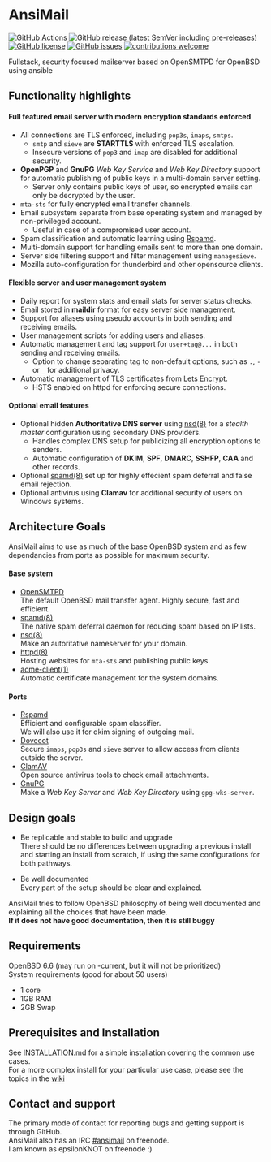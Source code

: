 # AnsiMail
[![GitHub Actions](https://img.shields.io/endpoint.svg?url=https%3A%2F%2Factions-badge.atrox.dev%2Fatrox%2Fsync-dotenv%2Fbadge)](https://github.com/AnsiMail/AnsiMail/actions)
[![GitHub release (latest SemVer including pre-releases)](https://img.shields.io/github/v/release/AnsiMail/AnsiMail?include_prereleases)](https://github.com/AnsiMail/AnsiMail/releases)
[![GitHub license](https://img.shields.io/github/license/AnsiMail/AnsiMail.svg)](https://github.com/AnsiMail/AnsiMail/blobl/master/LICENSE)
[![GitHub issues](https://img.shields.io/github/issues-raw/AnsiMail/AnsiMail)](https://github.com/AnsiMail/AnsiMail/issues)
[![contributions welcome](https://img.shields.io/badge/contributions-welcome-brightgreen.svg?style=flat)](https://github.com/AnsiMail/AnsiMail/issues)

Fullstack, security focused mailserver based on OpenSMTPD for OpenBSD using ansible

## Functionality highlights

#### Full featured email server with modern encryption standards enforced

* All connections are TLS enforced, including `pop3s`, `imaps`, `smtps`.
  * `smtp` and `sieve` are **STARTTLS** with enforced TLS escalation.
  * Insecure versions of `pop3` and `imap` are disabled for additional security.
* **OpenPGP** and **GnuPG** *Web Key Service* and *Web Key Directory* support for automatic publishing of public keys in a multi-domain server setting.
  * Server only contains public keys of user, so encrypted emails can only be decrypted by the user.
* `mta-sts` for fully encrypted email transfer channels.
* Email subsystem separate from base operating system and managed by non-privileged account.
  * Useful in case of a compromised user account.
* Spam classification and automatic learning using [Rspamd](https://rspamd.com).
* Multi-domain support for handling emails sent to more than one domain.
* Server side filtering support and filter management using `managesieve`.
* Mozilla auto-configuration for thunderbird and other opensource clients.

#### Flexible server and user management system

* Daily report for system stats and email stats for server status checks.
* Email stored in **maildir** format for easy server side management.
* Support for aliases using pseudo accounts in both sending and receiving emails.
* User management scripts for adding users and aliases.
* Automatic management and tag support for `user+tag@...` in both sending and receiving emails.
  * Option to change separating tag to non-default options, such as `.`, `-` or `_` for additional privacy.
* Automatic management of TLS certificates from [Lets Encrypt](https://letsencrypt.org/).
  * HSTS enabled on httpd for enforcing secure connections.

#### Optional email features
   
* Optional hidden **Authoritative DNS server** using  [nsd(8)](https://man.openbsd.org/nsd) for a *stealth master* configuration using secondary DNS providers.
  * Handles complex DNS setup for publicizing all encryption options to senders.
  * Automatic configuration of **DKIM**, **SPF**, **DMARC**, **SSHFP**, **CAA** and other records.
* Optional [spamd(8)](https://www.openbsd.org/spamd/) set up for highly effecient spam deferral and false email rejection.
* Optional antivirus using **Clamav** for additional security of users on Windows systems.
 
## Architecture Goals
 
AnsiMail aims to use as much of the base OpenBSD system and as few dependancies from ports as possible for maximum security.

#### Base system
* [OpenSMTPD](https://www.opensmtpd.org/)  
The default OpenBSD mail transfer agent. Highly secure, fast and efficient.
* [spamd(8)](https://www.openbsd.org/spamd/)  
The native spam deferral daemon for reducing spam based on IP lists.
* [nsd(8)](https://man.openbsd.org/nsd.8)  
Make an autoritative nameserver for your domain.  
* [httpd(8)](https://man.openbsd.org/httpd.8)  
Hosting websites for `mta-sts` and publishing public keys.
* [acme-client(1)](https://man.openbsd.org/acme-client)  
Automatic certificate management for the system domains.

#### Ports
* [Rspamd](https://rspamd.com/)  
Efficient and configurable spam classifier.  
We will also use it for dkim signing of outgoing mail.
* [Dovecot](https://www.dovecot.org/)  
Secure `imaps`, `pop3s` and `sieve` server to allow access from clients outside the server.
* [ClamAV](https://www.clamav.net/)  
Open source antivirus tools to check email attachments.
* [GnuPG](https://gnupg.org/)  
Make a *Web Key Server* and *Web Key Directory* using `gpg-wks-server`.

## Design goals

* Be replicable and stable to build and upgrade  
There should be no differences between upgrading a previous install and starting an install from scratch, if using the same configurations for both pathways.  

* Be well documented  
Every part of the setup should be clear and explained.  

AnsiMail tries to follow OpenBSD philosophy of being well documented and explaining all the choices that have been made.  
**If it does not have good documentation, then it is still buggy**

## Requirements
OpenBSD 6.6 (may run on -current, but it will not be prioritized)  
System requirements (good for about 50 users)
  * 1 core
  * 1GB RAM
  * 2GB Swap 

## Prerequisites and Installation
See [INSTALLATION.md](INSTALLATION.md) for a simple installation covering the common use cases.  
For a more complex install for your particular use case, please see the topics in the [wiki](https://github.com/AnsiMail/AnsiMail/wiki)

## Contact and support
The primary mode of contact for reporting bugs and getting support is through GitHub.  
AnsiMail also has an IRC [#ansimail](https://webchat.freenode.net/?channels=ansimail) on freenode.  
I am known as epsilonKNOT on freenode :)

